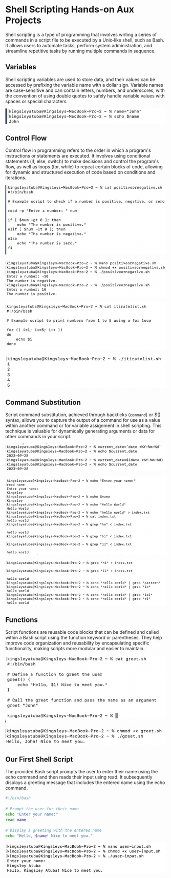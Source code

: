 
# Shell Scripting Hands-on Aux Projects

Shell scripting is a type of programming that involves writing a series of commands in a script file to be executed by a Unix-like shell, such as Bash. It allows users to automate tasks, perform system administration, and streamline repetitive tasks by running multiple commands in sequence. 


## Variables

Shell scripting variables are used to store data, and their values can be accessed by prefixing the variable name with a dollar sign. Variable names are case-sensitive and can contain letters, numbers, and underscores, with the convention of using double quotes to safely handle variable values with spaces or special characters.

![Creating variables](./Images/1.png)


## Control Flow

Control flow in programming refers to the order in which a program's instructions or statements are executed. It involves using conditional statements (if, else, switch) to make decisions and control the program's flow, as well as loops (for, while) to repeat certain blocks of code, allowing for dynamic and structured execution of code based on conditions and iterations.

![Creating control flow](./Images/2.png)

![Control flow in action](./Images/3.png)

![Creating control flow](./Images/4.png)

![Control flow in action](./Images/5.png)


## Command Substitution

Script command substitution, achieved through backticks (`command`) or $() syntax, allows you to capture the output of a command for use as a value within another command or for variable assignment in shell scripting. This technique is valuable for dynamically generating arguments or data for other commands in your script.

![Control flow in action](./Images/6.png)

![Control flow in action](./Images/7.png)

![Control flow in action](./Images/8.png)



## Functions

Script functions are reusable code blocks that can be defined and called within a Bash script using the function keyword or parentheses. They help improve code organization and reusability by encapsulating specific functionality, making scripts more modular and easier to maintain.

![Control flow in action](./Images/9.png)

![Control flow in action](./Images/10.png)



## Our First Shell Script

The provided Bash script prompts the user to enter their name using the echo command and then reads their input using read. It subsequently displays a greeting message that includes the entered name using the echo command.

```bash
#!/bin/bash

# Prompt the user for their name
echo "Enter your name:"
read name

# Display a greeting with the entered name
echo "Hello, $name! Nice to meet you."
```

![Control flow in action](./Images/11.png)

